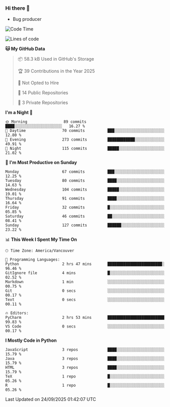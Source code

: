 ### Hi there 👋
* Bug producer


<!--START_SECTION:waka-->
![Code Time](http://img.shields.io/badge/Code%20Time-1%2C334%20hrs%2016%20mins-blue)

![Lines of code](https://img.shields.io/badge/From%20Hello%20World%20I%27ve%20Written-247.9%20thousand%20lines%20of%20code-blue)

**🐱 My GitHub Data** 

> 📦 58.3 kB Used in GitHub's Storage 
 > 
> 🏆 39 Contributions in the Year 2025
 > 
> 🚫 Not Opted to Hire
 > 
> 📜 14 Public Repositories 
 > 
> 🔑 3 Private Repositories 
 > 
**I'm a Night 🦉** 

```text
🌞 Morning                89 commits          ████░░░░░░░░░░░░░░░░░░░░░   16.27 % 
🌆 Daytime                70 commits          ███░░░░░░░░░░░░░░░░░░░░░░   12.80 % 
🌃 Evening                273 commits         ████████████░░░░░░░░░░░░░   49.91 % 
🌙 Night                  115 commits         █████░░░░░░░░░░░░░░░░░░░░   21.02 % 
```
📅 **I'm Most Productive on Sunday** 

```text
Monday                   67 commits          ███░░░░░░░░░░░░░░░░░░░░░░   12.25 % 
Tuesday                  80 commits          ████░░░░░░░░░░░░░░░░░░░░░   14.63 % 
Wednesday                104 commits         █████░░░░░░░░░░░░░░░░░░░░   19.01 % 
Thursday                 91 commits          ████░░░░░░░░░░░░░░░░░░░░░   16.64 % 
Friday                   32 commits          █░░░░░░░░░░░░░░░░░░░░░░░░   05.85 % 
Saturday                 46 commits          ██░░░░░░░░░░░░░░░░░░░░░░░   08.41 % 
Sunday                   127 commits         ██████░░░░░░░░░░░░░░░░░░░   23.22 % 
```


📊 **This Week I Spent My Time On** 

```text
🕑︎ Time Zone: America/Vancouver

💬 Programming Languages: 
Python                   2 hrs 47 mins       ████████████████████████░   96.46 % 
GitIgnore file           4 mins              █░░░░░░░░░░░░░░░░░░░░░░░░   02.52 % 
Markdown                 1 min               ░░░░░░░░░░░░░░░░░░░░░░░░░   00.75 % 
Git                      0 secs              ░░░░░░░░░░░░░░░░░░░░░░░░░   00.17 % 
Text                     0 secs              ░░░░░░░░░░░░░░░░░░░░░░░░░   00.11 % 

🔥 Editors: 
PyCharm                  2 hrs 53 mins       █████████████████████████   99.83 % 
VS Code                  0 secs              ░░░░░░░░░░░░░░░░░░░░░░░░░   00.17 % 
```

**I Mostly Code in Python** 

```text
JavaScript               3 repos             ████░░░░░░░░░░░░░░░░░░░░░   15.79 % 
Java                     3 repos             ████░░░░░░░░░░░░░░░░░░░░░   15.79 % 
HTML                     3 repos             ████░░░░░░░░░░░░░░░░░░░░░   15.79 % 
TeX                      1 repo              █░░░░░░░░░░░░░░░░░░░░░░░░   05.26 % 
R                        1 repo              █░░░░░░░░░░░░░░░░░░░░░░░░   05.26 % 
```




 Last Updated on 24/09/2025 01:42:07 UTC
<!--END_SECTION:waka-->
